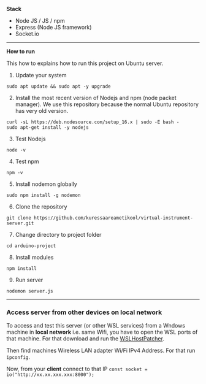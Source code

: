 **Stack**
- Node JS / JS / npm
- Express (Node JS framework)
- Socket.io

--------------------------------

**How to run**

This how to explains how to run this project on Ubuntu server.

1. Update your system
```
sudo apt update && sudo apt -y upgrade
```
2. Install the most recent version of Nodejs and npm (node packet manager). We use this repository because the normal Ubuntu repository has very old version.
```
curl -sL https://deb.nodesource.com/setup_16.x | sudo -E bash -
sudo apt-get install -y nodejs
```
3. Test Nodejs
```
node -v
```
4. Test npm
```
npm -v
```
5. Install nodemon globally
```
sudo npm install -g nodemon
```
6. Clone the repository
```
git clone https://github.com/kuressaareametikool/virtual-instrument-server.git
```
7. Change directory to project folder
```
cd arduino-project
```
8. Install modules
```
npm install
```
9. Run server
```
nodemon server.js
``` 

--------------------------------

### Access server from other devices on local network

To access and test this server (or other WSL services) from a Wndows machine in **local network** i.e. same Wifi, you have to open the WSL ports of that machine. For that download and run the [WSLHostPatcher](https://github.com/CzBiX/WSLHostPatcher/releases).

Then find machines Wireless LAN adapter Wi/Fi IPv4 Address. For that run ```ipconfig```. 

Now, from your **client** connect to that IP ```const socket = io("http://xx.xx.xxx.xxx:8000");```


